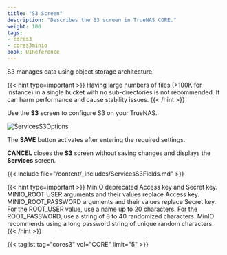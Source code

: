 ```yaml
---
title: "S3 Screen"
description: "Describes the S3 screen in TrueNAS CORE."
weight: 100
tags:
- cores3
- cores3minio
book: UIReference
---
```


S3 manages data using object storage architecture.

{{< hint type=important >}}
Having large numbers of files (>100K for instance) in a single bucket with no sub-directories is not recommended. It can harm performance and cause stability issues.
{{< /hint >}}

Use the **S3** screen to configure S3 on your TrueNAS.

![ServicesS3Options](/images/CORE/Services/ServicesS3Options.png "S3 Service Options")

The **SAVE** button activates after entering the required settings.

**CANCEL** closes the **S3** screen without saving changes and displays the **Services** screen.

{{< include file="/content/_includes/ServicesS3Fields.md" >}}

{{< hint type=important >}}
MinIO deprecated Access key and Secret key. MINIO_ROOT USER arguments and their values replace Access key. MINIO_ROOT_PASSWORD arguments and their values replace Secret key. For the ROOT_USER value, use a name up to 20 characters. For the ROOT_PASSWORD, use a string of 8 to 40 randomized characters. MinIO recommends using a long password string of unique random characters.
{{< /hint >}}

{{< taglist tag="cores3" vol="CORE" limit="5" >}}
